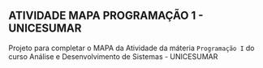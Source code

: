 ## ATIVIDADE MAPA PROGRAMAÇÃO 1 - UNICESUMAR

Projeto para completar o MAPA da Atividade da máteria `Programação I` do curso Análise e Desenvolvimento de Sistemas - UNICESUMAR
